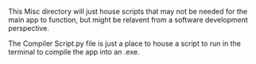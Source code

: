This Misc directory will just house scripts that may not be needed for the main 
app to function, but might be relavent from a software development perspective. 

The Compiler Script.py file is just a place to house a script to run in the terminal
to compile the app into an .exe. 